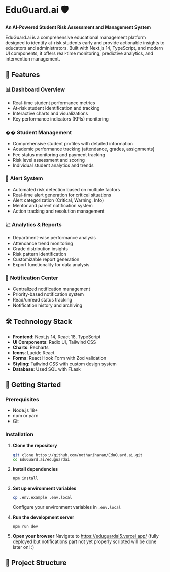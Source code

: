 # EduGuard.ai 🛡️

**An AI-Powered Student Risk Assessment and Management System**

EduGuard.ai is a comprehensive educational management platform designed to identify at-risk students early and provide actionable insights to educators and administrators. Built with Next.js 14, TypeScript, and modern UI components, it offers real-time monitoring, predictive analytics, and intervention management.

## 🌟 Features

### 📊 **Dashboard Overview**
- Real-time student performance metrics
- At-risk student identification and tracking
- Interactive charts and visualizations
- Key performance indicators (KPIs) monitoring

### �� **Student Management**
- Comprehensive student profiles with detailed information
- Academic performance tracking (attendance, grades, assignments)
- Fee status monitoring and payment tracking
- Risk level assessment and scoring
- Individual student analytics and trends

### 🚨 **Alert System**
- Automated risk detection based on multiple factors
- Real-time alert generation for critical situations
- Alert categorization (Critical, Warning, Info)
- Mentor and parent notification system
- Action tracking and resolution management

### 📈 **Analytics & Reports**
- Department-wise performance analysis
- Attendance trend monitoring
- Grade distribution insights
- Risk pattern identification
- Customizable report generation
- Export functionality for data analysis

### 🔔 **Notification Center**
- Centralized notification management
- Priority-based notification system
- Read/unread status tracking
- Notification history and archiving

## 🛠️ Technology Stack

- **Frontend**: Next.js 14, React 18, TypeScript
- **UI Components**: Radix UI, Tailwind CSS
- **Charts**: Recharts
- **Icons**: Lucide React
- **Forms**: React Hook Form with Zod validation
- **Styling**: Tailwind CSS with custom design system
- **Database**: Used SQL with FLask

## 🚀 Getting Started

### Prerequisites
- Node.js 18+ 
- npm or yarn
- Git

### Installation

1. **Clone the repository**
   ```bash
   git clone https://github.com/nothariharan/EduGuard.ai.git
   cd EduGuard.ai/eduguardai
   ```

2. **Install dependencies**
   ```bash
   npm install
   ```

3. **Set up environment variables**
   ```bash
   cp .env.example .env.local
   ```
   Configure your environment variables in `.env.local`

4. **Run the development server**
   ```bash
   npm run dev
   ```

5. **Open your browser**
   Navigate to https://eduguardai5.vercel.app/  (fully deployed but notifications part not yet properly scripted will be done later on! :)

## 📁 Project Structure
